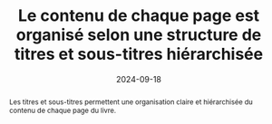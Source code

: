 ---
title: "Le contenu de chaque page est organisé selon une structure de titres et sous-titres hiérarchisée"
abstract: Les titres et sous-titres permettent une organisation claire et hiérarchisée du contenu de chaque page du livre.
categories: ["Structure et code"]
agrege: O4227-E072
opquast: '4 227'
indiceebook: '72'
description: "Règle n° 072"
before: "071"
weight: "072"
after: "073"
actif: '1'
layout: rules
date: 2024-09-18
tags: ["affichage", "Accessibilité", "Lisibilité"]
objectif: ["Faciliter la compréhension et la navigation du lecteur en présentant le contenu de manière structurée et logique"]
Meo: ["Utiliser des balises HTML `h1`, `h2`, `h3`, `h4`, `h5` et `h6`", "
Chaque page doit avoir au moins un `h1`", "
Maintenir une hierarchie cohérente&nbsp;: un titre de niveau `h2` ne doit pas être suivi d'un titre de niveau `h4`."]
Controle: ["Vérifier le code source de la page HTML de l'epub&nbsp;:<ul>
<li>Il faut que les titres et sous-titres soient dans une balise <h> de 1 à 6.</li>
<li>Il faut qu'il y ai au moins un `h1`.</li>
<li>Il faut que l'ordre des niveaux de titres soit hiérarchique et cohérente.</li>"]
epubcheck: false
ace: true
humancheck: true
ReadiumGoToolkit: 
Source: ["Opquast"]
Referentiel: ["[Web Content Accessibility Guidelines (WCAG)](https://www.w3.org/WAI/standards-guidelines/wcag/)"]
steps: ["Fabrication"]
---